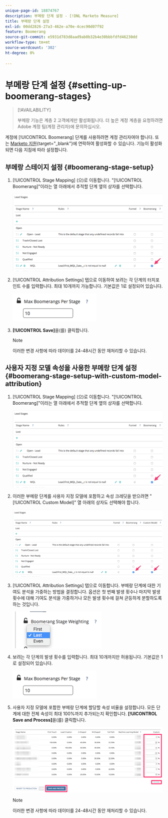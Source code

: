 ```yaml
---
unique-page-id: 18874767
description: 부메랑 단계 설정 - [!DNL Marketo Measure]
title: 부메랑 단계 설정
exl-id: 00dd2826-27a3-462e-a70e-4cec90d07f92
feature: Boomerang
source-git-commit: e5931d783d8aad9ab0b32b4e30bbbfdfd46230dd
workflow-type: tm+mt
source-wordcount: '302'
ht-degree: 0%

---
```


# 부메랑 단계 설정 {#setting-up-boomerang-stages}

>[!AVAILABILITY]
>
>부메랑 기능은 계층 2 고객에게만 활성화됩니다. 더 높은 계정 계층을 요청하려면 Adobe 계정 팀(계정 관리자)에 문의하십시오.

계정에 [!UICONTROL Boomerang] 단계를 사용하려면 계정 관리자여야 합니다. 또는 [Marketo 지원](https://nation.marketo.com/t5/support/ct-p/Support){target="_blank"}에 연락하여 활성화할 수 있습니다. 기능이 활성화되면 다음 지침에 따라 설정합니다.

## 부메랑 스테이지 설정 {#boomerang-stage-setup}

1. [!UICONTROL Stage Mapping] (으)로 이동합니다. &quot;[!UICONTROL Boomerang]&quot;이라는 열 아래에서 추적할 단계 옆의 상자를 선택합니다.

   ![](assets/1-2.png)

1. [!UICONTROL Attribution Settings] 탭으로 이동하여 보려는 각 단계의 터치포인트 수를 입력합니다. 최대 10개까지 가능합니다. 기본값은 1로 설정되어 있습니다.

   ![](assets/2-2.png)

1. **[!UICONTROL Save]**&#x200B;을(를) 클릭합니다.

   >[!NOTE]
   >
   >이러한 변경 사항에 따라 데이터를 24-48시간 동안 재처리할 수 있습니다.

## 사용자 지정 모델 속성을 사용한 부메랑 단계 설정 {#boomerang-stage-setup-with-custom-model-attribution}

1. [!UICONTROL Stage Mapping] (으)로 이동합니다. &quot;[!UICONTROL Boomerang]&quot;이라는 열 아래에서 추적할 단계 옆의 상자를 선택합니다.

   ![](assets/3-1.png)

1. 이러한 부메랑 단계를 사용자 지정 모델에 포함하고 속성 크레딧을 받으려면 &quot;[!UICONTROL Custom Model]&quot; 열 아래의 상자도 선택해야 합니다.

   ![](assets/4-1.png)

1. [!UICONTROL Attribution Settings] 탭으로 이동합니다. 부메랑 단계에 대한 기여도 분석을 가중하는 방법을 결정합니다. 옵션은 첫 번째 발생 횟수나 마지막 발생 횟수에 대해 기여도 분석을 가중하거나 모든 발생 횟수에 걸쳐 균등하게 분할하도록 하는 것입니다.

   ![](assets/5-1.png)

1. 보려는 각 단계의 발생 횟수를 입력합니다. 최대 10개까지만 허용됩니다. 기본값은 1로 설정되어 있습니다.

   ![](assets/6-1.png)

1. 사용자 지정 모델에 포함한 부메랑 단계에 할당할 속성 비율을 설정합니다. 모든 단계에 대한 전체 속성이 최대 100%까지 추가되는지 확인합니다. **[!UICONTROL Save and Process]**&#x200B;을(를) 클릭합니다.

   ![](assets/7-1.png)

   >[!NOTE]
   >
   >이러한 변경 사항에 따라 데이터를 24-48시간 동안 재처리할 수 있습니다.
